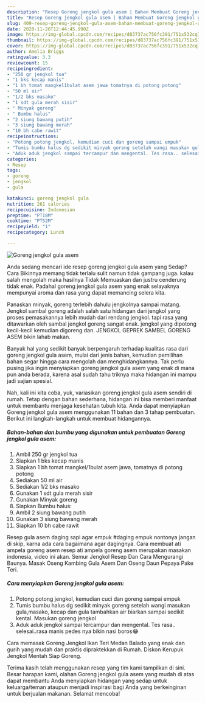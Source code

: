 ```yaml
---
description: "Resep Goreng jengkol gula asem | Bahan Membuat Goreng jengkol gula asem Yang Bisa Manjain Lidah"
title: "Resep Goreng jengkol gula asem | Bahan Membuat Goreng jengkol gula asem Yang Bisa Manjain Lidah"
slug: 409-resep-goreng-jengkol-gula-asem-bahan-membuat-goreng-jengkol-gula-asem-yang-bisa-manjain-lidah
date: 2020-11-26T12:44:45.990Z
image: https://img-global.cpcdn.com/recipes/d83737ac756fc391/751x532cq70/goreng-jengkol-gula-asem-foto-resep-utama.jpg
thumbnail: https://img-global.cpcdn.com/recipes/d83737ac756fc391/751x532cq70/goreng-jengkol-gula-asem-foto-resep-utama.jpg
cover: https://img-global.cpcdn.com/recipes/d83737ac756fc391/751x532cq70/goreng-jengkol-gula-asem-foto-resep-utama.jpg
author: Amelia Briggs
ratingvalue: 3.3
reviewcount: 15
recipeingredient:
- "250 gr jengkol tua"
- "1 bks kecap manis"
- "1 bh tomat mangkel1bulat asem jawa tomatnya di potong potong"
- "50 ml air"
- "1/2 bks masako"
- "1 sdt gula merah sisir"
- " Minyak goreng"
- " Bumbu halus"
- "2 siung bawang putih"
- "3 siung bawang merah"
- "10 bh cabe rawit"
recipeinstructions:
- "Potong potong jengkol, kemudian cuci dan goreng sampai empuk"
- "Tumis bumbu halus dg sedikit minyak goreng setelah wangi masukan gula,masako, kecap dan gula tambahkan air biarkan sampai sedikit kental. Masukan goreng jengkol"
- "Aduk aduk jengkol sampai tercampur dan mengental. Tes rasa.. selesai..rasa manis pedes nya bikin nasi boros😂"
categories:
- Resep
tags:
- goreng
- jengkol
- gula

katakunci: goreng jengkol gula 
nutrition: 261 calories
recipecuisine: Indonesian
preptime: "PT18M"
cooktime: "PT52M"
recipeyield: "1"
recipecategory: Lunch

---
```



![Goreng jengkol gula asem](https://img-global.cpcdn.com/recipes/d83737ac756fc391/751x532cq70/goreng-jengkol-gula-asem-foto-resep-utama.jpg)

Anda sedang mencari ide resep goreng jengkol gula asem yang Sedap? Cara Bikinnya memang tidak terlalu sulit namun tidak gampang juga. kalau salah mengolah maka hasilnya Tidak Memuaskan dan justru cenderung tidak enak. Padahal goreng jengkol gula asem yang enak selayaknya mempunyai aroma dan rasa yang dapat memancing selera kita.

Panaskan minyak, goreng terlebih dahulu jengkolnya sampai matang. Jengkol sambal goreng adalah salah satu hidangan dari jengkol yang proses pemasakannya lebih mudah dari rendang jengkol. tapi rasa yang ditawarkan oleh sambal jengkol goreng sangat enak. jengkol yang dipotong kecil-kecil kemudian digoreng dan. JENGKOL GEPREK SAMBEL GORENG ASEM bikin lahab makan.

Banyak hal yang sedikit banyak berpengaruh terhadap kualitas rasa dari goreng jengkol gula asem, mulai dari jenis bahan, kemudian pemilihan bahan segar hingga cara mengolah dan menghidangkannya. Tak perlu pusing jika ingin menyiapkan goreng jengkol gula asem yang enak di mana pun anda berada, karena asal sudah tahu triknya maka hidangan ini mampu jadi sajian spesial.


Nah, kali ini kita coba, yuk, variasikan goreng jengkol gula asem sendiri di rumah. Tetap dengan bahan sederhana, hidangan ini bisa memberi manfaat untuk membantu menjaga kesehatan tubuh kita. Anda dapat menyiapkan Goreng jengkol gula asem menggunakan 11 bahan dan 3 tahap pembuatan. Berikut ini langkah-langkah untuk membuat hidangannya.

<!--inarticleads1-->

##### Bahan-bahan dan bumbu yang digunakan untuk pembuatan Goreng jengkol gula asem:

1. Ambil 250 gr jengkol tua
1. Siapkan 1 bks kecap manis
1. Siapkan 1 bh tomat mangkel/1bulat asem jawa, tomatnya di potong potong
1. Sediakan 50 ml air
1. Sediakan 1/2 bks masako
1. Gunakan 1 sdt gula merah sisir
1. Gunakan  Minyak goreng
1. Siapkan  Bumbu halus:
1. Ambil 2 siung bawang putih
1. Gunakan 3 siung bawang merah
1. Siapkan 10 bh cabe rawit


Resep gula asem daging sapi agar empuk #daging empuk nontonya jangan di skip, karna ada cara bagaimana agar dagingnya. Cara membuat ati ampela goreng asem resep ati ampela goreng asem merupakan masakan indonesia, video ini akan. Semur Jengkol Resep Dan Cara Mengurangi Baunya. Masak Oseng Kambing Gula Asem Dan Oseng Daun Pepaya Pake Teri. 

<!--inarticleads2-->

##### Cara menyiapkan Goreng jengkol gula asem:

1. Potong potong jengkol, kemudian cuci dan goreng sampai empuk
1. Tumis bumbu halus dg sedikit minyak goreng setelah wangi masukan gula,masako, kecap dan gula tambahkan air biarkan sampai sedikit kental. Masukan goreng jengkol
1. Aduk aduk jengkol sampai tercampur dan mengental. Tes rasa.. selesai..rasa manis pedes nya bikin nasi boros😂


Cara memasak Goreng Jengkol Ikan Teri Medan Balado yang enak dan gurih yang mudah dan praktis dipraktekkan di Rumah. Diskon Kerupuk Jengkol Mentah Siap Goreng. 

Terima kasih telah menggunakan resep yang tim kami tampilkan di sini. Besar harapan kami, olahan Goreng jengkol gula asem yang mudah di atas dapat membantu Anda menyiapkan hidangan yang sedap untuk keluarga/teman ataupun menjadi inspirasi bagi Anda yang berkeinginan untuk berjualan makanan. Selamat mencoba!
